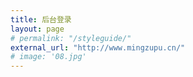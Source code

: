 ```yaml
---
title: 后台登录
layout: page
# permalink: "/styleguide/"
external_url: "http://www.mingzupu.cn/"
# image: '08.jpg'
---
```


<!-- <iframe id="tttt" src="http://www.mingzupu.cn/"></iframe> -->
